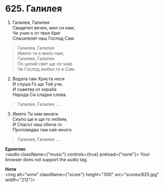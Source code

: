 # 625. Галилея  

1. Галилея, Галилея  
Свидетел вечен, мил си нам,  
Че учил е от твоя бряг  
Спасителят наш Господ Сам.  

> Галилея, Галилея  
> Името ти е мило нам,  
> Галилея, Галилея  
> По целий свят ще се знае  
> Че Господ любил го е Сам.  

2. Водата там Христа носи  
И слуша Го що Той учи,  
И съветва от кораба  
Народа Си сладки слова.  

> Галилея, Галилея ... .  

3. Името Ти нам винаги  
Скъпо ще е ще го любим,  
И Спасът наш обича го  
Проповядва там най-много.  

> Галилея, Галилея ... .  

__Едноглас__  
<audio className={"music"} controls={true} preload={"none"}><source src="transp/625.mp3" type="audio/mpeg"/>
Your browser does not support the audio tag.
</audio>  

__Ноти__  
<img alt="ноти" className={"score"} height="300" src="scores/625.jpg" width="212"/>
